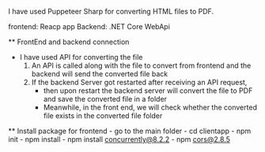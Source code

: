 I have used Puppeteer Sharp for converting HTML files to PDF.

frontend: Reacp app
Backend: .NET Core WebApi

** FrontEnd and backend connection
- I have used API for converting the file
    1. An API is called along with the file to convert from frontend and the backend will send the converted file back
    2. If the backend Server got restarted after receiving an API request,
       - then upon restart the backend server will convert the file to PDF and save the converted file in a folder
       - Meanwhile, in the front end, we will check whether the converted file exists in the converted file folder
         
** Install package for frontend
    - go to the main folder
    - cd clientapp
    - npm init
    - npm install
    - npm install concurrently@8.2.2
    - npm cors@2.8.5

